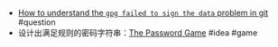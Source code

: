 - [How to understand the `gpg failed to sign the data` problem in git](https://gist.github.com/paolocarrasco/18ca8fe6e63490ae1be23e84a7039374) #question
- 设计出满足规则的密码字符串：[The Password Game](https://neal.fun/password-game/) #idea #game